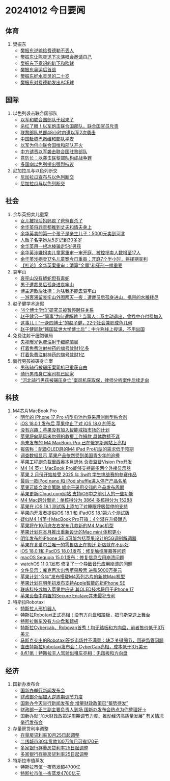 # 20241012 今日要闻

## 体育
1. 樊振东
	- [樊振东说输给费德勒不丢人](https://www.google.com/search?q=%E6%A8%8A%E6%8C%AF%E4%B8%9C%E8%AF%B4%E8%BE%93%E7%BB%99%E8%B4%B9%E5%BE%B7%E5%8B%92%E4%B8%8D%E4%B8%A2%E4%BA%BA)
	- [樊振东让陈奕迅下次演唱会邀请自己](https://www.google.com/search?q=%E6%A8%8A%E6%8C%AF%E4%B8%9C%E8%AE%A9%E9%99%88%E5%A5%95%E8%BF%85%E4%B8%8B%E6%AC%A1%E6%BC%94%E5%94%B1%E4%BC%9A%E9%82%80%E8%AF%B7%E8%87%AA%E5%B7%B1)
	- [樊振东下意识的趴下和吹球](https://www.google.com/search?q=%E6%A8%8A%E6%8C%AF%E4%B8%9C%E4%B8%8B%E6%84%8F%E8%AF%86%E7%9A%84%E8%B6%B4%E4%B8%8B%E5%92%8C%E5%90%B9%E7%90%83)
	- [樊振东奥运后首战](https://www.google.com/search?q=%E6%A8%8A%E6%8C%AF%E4%B8%9C%E5%A5%A5%E8%BF%90%E5%90%8E%E9%A6%96%E6%88%98)
	- [樊振东好水灵灵的二十岁](https://www.google.com/search?q=%E6%A8%8A%E6%8C%AF%E4%B8%9C%E5%A5%BD%E6%B0%B4%E7%81%B5%E7%81%B5%E7%9A%84%E4%BA%8C%E5%8D%81%E5%B2%81)
	- [樊振东对费德勒发出ACE球](https://www.google.com/search?q=%E6%A8%8A%E6%8C%AF%E4%B8%9C%E5%AF%B9%E8%B4%B9%E5%BE%B7%E5%8B%92%E5%8F%91%E5%87%BAACE%E7%90%83)
## 国际
1. 以色列袭击联合国部队
	- [以军和联合国部队干起来了](https://www.google.com/search?q=%E4%BB%A5%E5%86%9B%E5%92%8C%E8%81%94%E5%90%88%E5%9B%BD%E9%83%A8%E9%98%9F%E5%B9%B2%E8%B5%B7%E6%9D%A5%E4%BA%86)
	- [杀红了眼！以军炮击联合国部队，联合国官员斥责](https://www.google.com/search?q=%E6%9D%80%E7%BA%A2%E4%BA%86%E7%9C%BC%EF%BC%81%E4%BB%A5%E5%86%9B%E7%82%AE%E5%87%BB%E8%81%94%E5%90%88%E5%9B%BD%E9%83%A8%E9%98%9F%EF%BC%8C%E8%81%94%E5%90%88%E5%9B%BD%E5%AE%98%E5%91%98%E6%96%A5%E8%B4%A3)
	- [联黎部队总部48小时内遭以军2次袭击](https://www.google.com/search?q=%E8%81%94%E9%BB%8E%E9%83%A8%E9%98%9F%E6%80%BB%E9%83%A848%E5%B0%8F%E6%97%B6%E5%86%85%E9%81%AD%E4%BB%A5%E5%86%9B2%E6%AC%A1%E8%A2%AD%E5%87%BB)
	- [中国赴黎巴嫩维和部队平安](https://www.google.com/search?q=%E4%B8%AD%E5%9B%BD%E8%B5%B4%E9%BB%8E%E5%B7%B4%E5%AB%A9%E7%BB%B4%E5%92%8C%E9%83%A8%E9%98%9F%E5%B9%B3%E5%AE%89)
	- [以军为何向联合国维和部队开火](https://www.google.com/search?q=%E4%BB%A5%E5%86%9B%E4%B8%BA%E4%BD%95%E5%90%91%E8%81%94%E5%90%88%E5%9B%BD%E7%BB%B4%E5%92%8C%E9%83%A8%E9%98%9F%E5%BC%80%E7%81%AB)
	- [中方谴责以军袭击联合国驻黎部队](https://www.google.com/search?q=%E4%B8%AD%E6%96%B9%E8%B0%B4%E8%B4%A3%E4%BB%A5%E5%86%9B%E8%A2%AD%E5%87%BB%E8%81%94%E5%90%88%E5%9B%BD%E9%A9%BB%E9%BB%8E%E9%83%A8%E9%98%9F)
	- [意防长：以袭击联黎部队构成战争罪](https://www.google.com/search?q=%E6%84%8F%E9%98%B2%E9%95%BF%EF%BC%9A%E4%BB%A5%E8%A2%AD%E5%87%BB%E8%81%94%E9%BB%8E%E9%83%A8%E9%98%9F%E6%9E%84%E6%88%90%E6%88%98%E4%BA%89%E7%BD%AA)
	- [多国向以色列提出强烈抗议](https://www.google.com/search?q=%E5%A4%9A%E5%9B%BD%E5%90%91%E4%BB%A5%E8%89%B2%E5%88%97%E6%8F%90%E5%87%BA%E5%BC%BA%E7%83%88%E6%8A%97%E8%AE%AE)
1. 尼加拉瓜与以色列断交
	- [尼加拉瓜宣布与以色列断交](https://www.google.com/search?q=%E5%B0%BC%E5%8A%A0%E6%8B%89%E7%93%9C%E5%AE%A3%E5%B8%83%E4%B8%8E%E4%BB%A5%E8%89%B2%E5%88%97%E6%96%AD%E4%BA%A4)
	- [尼加拉瓜与以色列断交](https://www.google.com/search?q=%E5%B0%BC%E5%8A%A0%E6%8B%89%E7%93%9C%E4%B8%8E%E4%BB%A5%E8%89%B2%E5%88%97%E6%96%AD%E4%BA%A4)
## 社会
1. 余华英拐卖儿童案
	- [女儿被拐后妈妈疯了爸爸自杀了](https://www.google.com/search?q=%E5%A5%B3%E5%84%BF%E8%A2%AB%E6%8B%90%E5%90%8E%E5%A6%88%E5%A6%88%E7%96%AF%E4%BA%86%E7%88%B8%E7%88%B8%E8%87%AA%E6%9D%80%E4%BA%86)
	- [余华英将罪责都推到丈夫和情夫身上](https://www.google.com/search?q=%E4%BD%99%E5%8D%8E%E8%8B%B1%E5%B0%86%E7%BD%AA%E8%B4%A3%E9%83%BD%E6%8E%A8%E5%88%B0%E4%B8%88%E5%A4%AB%E5%92%8C%E6%83%85%E5%A4%AB%E8%BA%AB%E4%B8%8A)
	- [余华英卖的第一个孩子是亲生儿子：5000元卖到河北](https://www.google.com/search?q=%E4%BD%99%E5%8D%8E%E8%8B%B1%E5%8D%96%E7%9A%84%E7%AC%AC%E4%B8%80%E4%B8%AA%E5%AD%A9%E5%AD%90%E6%98%AF%E4%BA%B2%E7%94%9F%E5%84%BF%E5%AD%90%EF%BC%9A5000%E5%85%83%E5%8D%96%E5%88%B0%E6%B2%B3%E5%8C%97)
	- [人贩子名字她从5岁记到30多岁](https://www.google.com/search?q=%E4%BA%BA%E8%B4%A9%E5%AD%90%E5%90%8D%E5%AD%97%E5%A5%B9%E4%BB%8E5%E5%B2%81%E8%AE%B0%E5%88%B030%E5%A4%9A%E5%B2%81)
	- [余华英用一根冰棒骗走5岁男孩](https://www.google.com/search?q=%E4%BD%99%E5%8D%8E%E8%8B%B1%E7%94%A8%E4%B8%80%E6%A0%B9%E5%86%B0%E6%A3%92%E9%AA%97%E8%B5%B05%E5%B2%81%E7%94%B7%E5%AD%A9)
	- [余华英涉嫌拐卖儿童案重审一审开庭，被控拐卖人数增至17人](https://www.google.com/search?q=%E4%BD%99%E5%8D%8E%E8%8B%B1%E6%B6%89%E5%AB%8C%E6%8B%90%E5%8D%96%E5%84%BF%E7%AB%A5%E6%A1%88%E9%87%8D%E5%AE%A1%E4%B8%80%E5%AE%A1%E5%BC%80%E5%BA%AD%EF%BC%8C%E8%A2%AB%E6%8E%A7%E6%8B%90%E5%8D%96%E4%BA%BA%E6%95%B0%E5%A2%9E%E8%87%B317%E4%BA%BA)
	- [余华英涉拐卖17名儿童案今日重审：开庭7个半小时，将择期宣判](https://www.google.com/search?q=%E4%BD%99%E5%8D%8E%E8%8B%B1%E6%B6%89%E6%8B%90%E5%8D%9617%E5%90%8D%E5%84%BF%E7%AB%A5%E6%A1%88%E4%BB%8A%E6%97%A5%E9%87%8D%E5%AE%A1%EF%BC%9A%E5%BC%80%E5%BA%AD7%E4%B8%AA%E5%8D%8A%E5%B0%8F%E6%97%B6%EF%BC%8C%E5%B0%86%E6%8B%A9%E6%9C%9F%E5%AE%A3%E5%88%A4)
	- [【社论】余华英案重审：清算“余罪”和死刑一样重要](https://www.google.com/search?q=%E3%80%90%E7%A4%BE%E8%AE%BA%E3%80%91%E4%BD%99%E5%8D%8E%E8%8B%B1%E6%A1%88%E9%87%8D%E5%AE%A1%EF%BC%9A%E6%B8%85%E7%AE%97%E2%80%9C%E4%BD%99%E7%BD%AA%E2%80%9D%E5%92%8C%E6%AD%BB%E5%88%91%E4%B8%80%E6%A0%B7%E9%87%8D%E8%A6%81)
1. 哀牢山
	- [哀牢山没有蟒蛇但有毒蛇](https://www.google.com/search?q=%E5%93%80%E7%89%A2%E5%B1%B1%E6%B2%A1%E6%9C%89%E8%9F%92%E8%9B%87%E4%BD%86%E6%9C%89%E6%AF%92%E8%9B%87)
	- [男子遭裁员后孤身进哀牢山](https://www.google.com/search?q=%E7%94%B7%E5%AD%90%E9%81%AD%E8%A3%81%E5%91%98%E5%90%8E%E5%AD%A4%E8%BA%AB%E8%BF%9B%E5%93%80%E7%89%A2%E5%B1%B1)
	- [博主道歉后吐槽：为啥我不能去哀牢山](https://www.google.com/search?q=%E5%8D%9A%E4%B8%BB%E9%81%93%E6%AD%89%E5%90%8E%E5%90%90%E6%A7%BD%EF%BC%9A%E4%B8%BA%E5%95%A5%E6%88%91%E4%B8%8D%E8%83%BD%E5%8E%BB%E5%93%80%E7%89%A2%E5%B1%B1)
	- [一游客滞留哀牢山外围两天一夜：遭裁员后孤身进山，携带的水粮耗尽](https://www.google.com/search?q=%E4%B8%80%E6%B8%B8%E5%AE%A2%E6%BB%9E%E7%95%99%E5%93%80%E7%89%A2%E5%B1%B1%E5%A4%96%E5%9B%B4%E4%B8%A4%E5%A4%A9%E4%B8%80%E5%A4%9C%EF%BC%9A%E9%81%AD%E8%A3%81%E5%91%98%E5%90%8E%E5%AD%A4%E8%BA%AB%E8%BF%9B%E5%B1%B1%EF%BC%8C%E6%90%BA%E5%B8%A6%E7%9A%84%E6%B0%B4%E7%B2%AE%E8%80%97%E5%B0%BD)
1. 赵子健学术造假
	- [“4个博士学位”研究员被暂停聘任关系](https://www.google.com/search?q=%E2%80%9C4%E4%B8%AA%E5%8D%9A%E5%A3%AB%E5%AD%A6%E4%BD%8D%E2%80%9D%E7%A0%94%E7%A9%B6%E5%91%98%E8%A2%AB%E6%9A%82%E5%81%9C%E8%81%98%E4%BB%BB%E5%85%B3%E7%B3%BB)
	- [赵子健另一“同事”为何遭解聘？当事人：系主动退出，曾找中介付费加入](https://www.google.com/search?q=%E8%B5%B5%E5%AD%90%E5%81%A5%E5%8F%A6%E4%B8%80%E2%80%9C%E5%90%8C%E4%BA%8B%E2%80%9D%E4%B8%BA%E4%BD%95%E9%81%AD%E8%A7%A3%E8%81%98%EF%BC%9F%E5%BD%93%E4%BA%8B%E4%BA%BA%EF%BC%9A%E7%B3%BB%E4%B8%BB%E5%8A%A8%E9%80%80%E5%87%BA%EF%BC%8C%E6%9B%BE%E6%89%BE%E4%B8%AD%E4%BB%8B%E4%BB%98%E8%B4%B9%E5%8A%A0%E5%85%A5)
	- [这事儿丨“一身四博士”的赵子健，22个社会兼职成色几何](https://www.google.com/search?q=%E8%BF%99%E4%BA%8B%E5%84%BF%E4%B8%A8%E2%80%9C%E4%B8%80%E8%BA%AB%E5%9B%9B%E5%8D%9A%E5%A3%AB%E2%80%9D%E7%9A%84%E8%B5%B5%E5%AD%90%E5%81%A5%EF%BC%8C22%E4%B8%AA%E7%A4%BE%E4%BC%9A%E5%85%BC%E8%81%8C%E6%88%90%E8%89%B2%E5%87%A0%E4%BD%95)
	- [赵子健同款“韩国延世大学博士后”：中介称线上授课、不用出国](https://www.google.com/search?q=%E8%B5%B5%E5%AD%90%E5%81%A5%E5%90%8C%E6%AC%BE%E2%80%9C%E9%9F%A9%E5%9B%BD%E5%BB%B6%E4%B8%96%E5%A4%A7%E5%AD%A6%E5%8D%9A%E5%A3%AB%E5%90%8E%E2%80%9D%EF%BC%9A%E4%B8%AD%E4%BB%8B%E7%A7%B0%E7%BA%BF%E4%B8%8A%E6%8E%88%E8%AF%BE%E3%80%81%E4%B8%8D%E7%94%A8%E5%87%BA%E5%9B%BD)
1. 免费注射干细胞骗局
	- [央视曝光免费注射干细胞骗局](https://www.google.com/search?q=%E5%A4%AE%E8%A7%86%E6%9B%9D%E5%85%89%E5%85%8D%E8%B4%B9%E6%B3%A8%E5%B0%84%E5%B9%B2%E7%BB%86%E8%83%9E%E9%AA%97%E5%B1%80)
	- [打着免费注射神药的旗号敛财1亿多](https://www.google.com/search?q=%E6%89%93%E7%9D%80%E5%85%8D%E8%B4%B9%E6%B3%A8%E5%B0%84%E7%A5%9E%E8%8D%AF%E7%9A%84%E6%97%97%E5%8F%B7%E6%95%9B%E8%B4%A21%E4%BA%BF%E5%A4%9A)
	- [打着免费注射神药的旗号敛财1亿](https://www.google.com/search?q=%E6%89%93%E7%9D%80%E5%85%8D%E8%B4%B9%E6%B3%A8%E5%B0%84%E7%A5%9E%E8%8D%AF%E7%9A%84%E6%97%97%E5%8F%B7%E6%95%9B%E8%B4%A21%E4%BA%BF)
1. 骑行男孩被碾身亡案
	- [男孩骑行被碾压案司机已重获自由](https://www.google.com/search?q=%E7%94%B7%E5%AD%A9%E9%AA%91%E8%A1%8C%E8%A2%AB%E7%A2%BE%E5%8E%8B%E6%A1%88%E5%8F%B8%E6%9C%BA%E5%B7%B2%E9%87%8D%E8%8E%B7%E8%87%AA%E7%94%B1)
	- [骑行男孩身亡案司机已回家](https://www.google.com/search?q=%E9%AA%91%E8%A1%8C%E7%94%B7%E5%AD%A9%E8%BA%AB%E4%BA%A1%E6%A1%88%E5%8F%B8%E6%9C%BA%E5%B7%B2%E5%9B%9E%E5%AE%B6)
	- [“河北骑行男孩被碾压身亡”案司机获取保，律师分析案件后续走向](https://www.google.com/search?q=%E2%80%9C%E6%B2%B3%E5%8C%97%E9%AA%91%E8%A1%8C%E7%94%B7%E5%AD%A9%E8%A2%AB%E7%A2%BE%E5%8E%8B%E8%BA%AB%E4%BA%A1%E2%80%9D%E6%A1%88%E5%8F%B8%E6%9C%BA%E8%8E%B7%E5%8F%96%E4%BF%9D%EF%BC%8C%E5%BE%8B%E5%B8%88%E5%88%86%E6%9E%90%E6%A1%88%E4%BB%B6%E5%90%8E%E7%BB%AD%E8%B5%B0%E5%90%91)
## 科技
1. M4芯片MacBook Pro
	- [明年的 iPhone 17 Pro 机型电池也将采用创新型粘合剂](https://www.google.com/search?q=%E6%98%8E%E5%B9%B4%E7%9A%84%20iPhone%2017%20Pro%20%E6%9C%BA%E5%9E%8B%E7%94%B5%E6%B1%A0%E4%B9%9F%E5%B0%86%E9%87%87%E7%94%A8%E5%88%9B%E6%96%B0%E5%9E%8B%E7%B2%98%E5%90%88%E5%89%82)
	- [iOS 18.0.1 发布后 苹果停止了对 iOS 18.0 的签名](https://www.google.com/search?q=iOS%2018.0.1%20%E5%8F%91%E5%B8%83%E5%90%8E%20%E8%8B%B9%E6%9E%9C%E5%81%9C%E6%AD%A2%E4%BA%86%E5%AF%B9%20iOS%2018.0%20%E7%9A%84%E7%AD%BE%E5%90%8D)
	- [没有兴趣：苹果没有加入智能戒指市场的计划](https://www.google.com/search?q=%E6%B2%A1%E6%9C%89%E5%85%B4%E8%B6%A3%EF%BC%9A%E8%8B%B9%E6%9E%9C%E6%B2%A1%E6%9C%89%E5%8A%A0%E5%85%A5%E6%99%BA%E8%83%BD%E6%88%92%E6%8C%87%E5%B8%82%E5%9C%BA%E7%9A%84%E8%AE%A1%E5%88%92)
	- [苹果将向飓风米尔顿的救援工作捐款 具体数额不详](https://www.google.com/search?q=%E8%8B%B9%E6%9E%9C%E5%B0%86%E5%90%91%E9%A3%93%E9%A3%8E%E7%B1%B3%E5%B0%94%E9%A1%BF%E7%9A%84%E6%95%91%E6%8F%B4%E5%B7%A5%E4%BD%9C%E6%8D%90%E6%AC%BE%20%E5%85%B7%E4%BD%93%E6%95%B0%E9%A2%9D%E4%B8%8D%E8%AF%A6)
	- [尚未发布的 M4 MacBook Pro 已在俄罗斯网站上亮相](https://www.google.com/search?q=%E5%B0%9A%E6%9C%AA%E5%8F%91%E5%B8%83%E7%9A%84%20M4%20MacBook%20Pro%20%E5%B7%B2%E5%9C%A8%E4%BF%84%E7%BD%97%E6%96%AF%E7%BD%91%E7%AB%99%E4%B8%8A%E4%BA%AE%E7%9B%B8)
	- [报告称：配备OLED屏的M4 iPad Pro机型的需求低于预期](https://www.google.com/search?q=%E6%8A%A5%E5%91%8A%E7%A7%B0%EF%BC%9A%E9%85%8D%E5%A4%87OLED%E5%B1%8F%E7%9A%84M4%20iPad%20Pro%E6%9C%BA%E5%9E%8B%E7%9A%84%E9%9C%80%E6%B1%82%E4%BD%8E%E4%BA%8E%E9%A2%84%E6%9C%9F)
	- [调查数据显示 苹果产品依然受到美国青少年的追捧](https://www.google.com/search?q=%E8%B0%83%E6%9F%A5%E6%95%B0%E6%8D%AE%E6%98%BE%E7%A4%BA%20%E8%8B%B9%E6%9E%9C%E4%BA%A7%E5%93%81%E4%BE%9D%E7%84%B6%E5%8F%97%E5%88%B0%E7%BE%8E%E5%9B%BD%E9%9D%92%E5%B0%91%E5%B9%B4%E7%9A%84%E8%BF%BD%E6%8D%A7)
	- [苹果工程副总裁里西奥本月退休 负责监督Vision Pro开发](https://www.google.com/search?q=%E8%8B%B9%E6%9E%9C%E5%B7%A5%E7%A8%8B%E5%89%AF%E6%80%BB%E8%A3%81%E9%87%8C%E8%A5%BF%E5%A5%A5%E6%9C%AC%E6%9C%88%E9%80%80%E4%BC%91%20%E8%B4%9F%E8%B4%A3%E7%9B%91%E7%9D%A3Vision%20Pro%E5%BC%80%E5%8F%91)
	- [M4 14 英寸 MacBook Pro能够支持最多两个外接显示器](https://www.google.com/search?q=M4%2014%20%E8%8B%B1%E5%AF%B8%20MacBook%20Pro%E8%83%BD%E5%A4%9F%E6%94%AF%E6%8C%81%E6%9C%80%E5%A4%9A%E4%B8%A4%E4%B8%AA%E5%A4%96%E6%8E%A5%E6%98%BE%E7%A4%BA%E5%99%A8)
	- [苹果 2 月份开始接受 2025 年 Swift 学生挑战赛的参赛作品](https://www.google.com/search?q=%E8%8B%B9%E6%9E%9C%202%20%E6%9C%88%E4%BB%BD%E5%BC%80%E5%A7%8B%E6%8E%A5%E5%8F%97%202025%20%E5%B9%B4%20Swift%20%E5%AD%A6%E7%94%9F%E6%8C%91%E6%88%98%E8%B5%9B%E7%9A%84%E5%8F%82%E8%B5%9B%E4%BD%9C%E5%93%81)
	- [最后一款iPod nano 和 iPod shuffle进入停产产品名单](https://www.google.com/search?q=%E6%9C%80%E5%90%8E%E4%B8%80%E6%AC%BEiPod%20nano%20%E5%92%8C%20iPod%20shuffle%E8%BF%9B%E5%85%A5%E5%81%9C%E4%BA%A7%E4%BA%A7%E5%93%81%E5%90%8D%E5%8D%95)
	- [苹果可能会改变策略 倾向于采用交错的产品发布周期](https://www.google.com/search?q=%E8%8B%B9%E6%9E%9C%E5%8F%AF%E8%83%BD%E4%BC%9A%E6%94%B9%E5%8F%98%E7%AD%96%E7%95%A5%20%E5%80%BE%E5%90%91%E4%BA%8E%E9%87%87%E7%94%A8%E4%BA%A4%E9%94%99%E7%9A%84%E4%BA%A7%E5%93%81%E5%8F%91%E5%B8%83%E5%91%A8%E6%9C%9F)
	- [苹果更新iCloud.com网站 支持iOS中之前引入的一些功能](https://www.google.com/search?q=%E8%8B%B9%E6%9E%9C%E6%9B%B4%E6%96%B0iCloud.com%E7%BD%91%E7%AB%99%20%E6%94%AF%E6%8C%81iOS%E4%B8%AD%E4%B9%8B%E5%89%8D%E5%BC%95%E5%85%A5%E7%9A%84%E4%B8%80%E4%BA%9B%E5%8A%9F%E8%83%BD)
	- [M4 Mac跑分曝光：单核得分为 3864 多核得分为 15288](https://www.google.com/search?q=M4%20Mac%E8%B7%91%E5%88%86%E6%9B%9D%E5%85%89%EF%BC%9A%E5%8D%95%E6%A0%B8%E5%BE%97%E5%88%86%E4%B8%BA%203864%20%E5%A4%9A%E6%A0%B8%E5%BE%97%E5%88%86%E4%B8%BA%2015288)
	- [苹果在 iOS 18.1 测试版上添加了对睡眠呼吸暂停的支持](https://www.google.com/search?q=%E8%8B%B9%E6%9E%9C%E5%9C%A8%20iOS%2018.1%20%E6%B5%8B%E8%AF%95%E7%89%88%E4%B8%8A%E6%B7%BB%E5%8A%A0%E4%BA%86%E5%AF%B9%E7%9D%A1%E7%9C%A0%E5%91%BC%E5%90%B8%E6%9A%82%E5%81%9C%E7%9A%84%E6%94%AF%E6%8C%81)
	- [苹果向开发者提供iOS 18.1 和 iPadOS 18.1第六个测试版](https://www.google.com/search?q=%E8%8B%B9%E6%9E%9C%E5%90%91%E5%BC%80%E5%8F%91%E8%80%85%E6%8F%90%E4%BE%9BiOS%2018.1%20%E5%92%8C%20iPadOS%2018.1%E7%AC%AC%E5%85%AD%E4%B8%AA%E6%B5%8B%E8%AF%95%E7%89%88)
	- [疑似M4 14英寸MacBook Pro开箱：4个潜在升级曝光](https://www.google.com/search?q=%E7%96%91%E4%BC%BCM4%2014%E8%8B%B1%E5%AF%B8MacBook%20Pro%E5%BC%80%E7%AE%B1%EF%BC%9A4%E4%B8%AA%E6%BD%9C%E5%9C%A8%E5%8D%87%E7%BA%A7%E6%9B%9D%E5%85%89)
	- [苹果将在10月底左右发布几款新的M4 Mac机型](https://www.google.com/search?q=%E8%8B%B9%E6%9E%9C%E5%B0%86%E5%9C%A810%E6%9C%88%E5%BA%95%E5%B7%A6%E5%8F%B3%E5%8F%91%E5%B8%83%E5%87%A0%E6%AC%BE%E6%96%B0%E7%9A%84M4%20Mac%E6%9C%BA%E5%9E%8B)
	- [苹果计划在本月推出重新设计的Mac mini 体积更小](https://www.google.com/search?q=%E8%8B%B9%E6%9E%9C%E8%AE%A1%E5%88%92%E5%9C%A8%E6%9C%AC%E6%9C%88%E6%8E%A8%E5%87%BA%E9%87%8D%E6%96%B0%E8%AE%BE%E8%AE%A1%E7%9A%84Mac%20mini%20%E4%BD%93%E7%A7%AF%E6%9B%B4%E5%B0%8F)
	- [明年发布的iPhone SE 4可能包括苹果设计的5G调制解调器](https://www.google.com/search?q=%E6%98%8E%E5%B9%B4%E5%8F%91%E5%B8%83%E7%9A%84iPhone%20SE%204%E5%8F%AF%E8%83%BD%E5%8C%85%E6%8B%AC%E8%8B%B9%E6%9E%9C%E8%AE%BE%E8%AE%A1%E7%9A%845G%E8%B0%83%E5%88%B6%E8%A7%A3%E8%B0%83%E5%99%A8)
	- [苹果在北爱尔兰唯一的零售店正在搬迁 新店就在不远处](https://www.google.com/search?q=%E8%8B%B9%E6%9E%9C%E5%9C%A8%E5%8C%97%E7%88%B1%E5%B0%94%E5%85%B0%E5%94%AF%E4%B8%80%E7%9A%84%E9%9B%B6%E5%94%AE%E5%BA%97%E6%AD%A3%E5%9C%A8%E6%90%AC%E8%BF%81%20%E6%96%B0%E5%BA%97%E5%B0%B1%E5%9C%A8%E4%B8%8D%E8%BF%9C%E5%A4%84)
	- [iOS 18.0.1和iPadOS 18.0.1发布：修复触控屏幕等问题](https://www.google.com/search?q=iOS%2018.0.1%E5%92%8CiPadOS%2018.0.1%E5%8F%91%E5%B8%83%EF%BC%9A%E4%BF%AE%E5%A4%8D%E8%A7%A6%E6%8E%A7%E5%B1%8F%E5%B9%95%E7%AD%89%E9%97%AE%E9%A2%98)
	- [macOS Sequoia 15.0.1发布：修复信息应用崩溃问题](https://www.google.com/search?q=macOS%20Sequoia%2015.0.1%E5%8F%91%E5%B8%83%EF%BC%9A%E4%BF%AE%E5%A4%8D%E4%BF%A1%E6%81%AF%E5%BA%94%E7%94%A8%E5%B4%A9%E6%BA%83%E9%97%AE%E9%A2%98)
	- [watchOS 11.0.1发布 修复了一个导致音乐应用崩溃的问题](https://www.google.com/search?q=watchOS%2011.0.1%E5%8F%91%E5%B8%83%20%E4%BF%AE%E5%A4%8D%E4%BA%86%E4%B8%80%E4%B8%AA%E5%AF%BC%E8%87%B4%E9%9F%B3%E4%B9%90%E5%BA%94%E7%94%A8%E5%B4%A9%E6%BA%83%E7%9A%84%E9%97%AE%E9%A2%98)
	- [文件显示：库克再次出售苹果股票 进账5000万美元](https://www.google.com/search?q=%E6%96%87%E4%BB%B6%E6%98%BE%E7%A4%BA%EF%BC%9A%E5%BA%93%E5%85%8B%E5%86%8D%E6%AC%A1%E5%87%BA%E5%94%AE%E8%8B%B9%E6%9E%9C%E8%82%A1%E7%A5%A8%20%E8%BF%9B%E8%B4%A65000%E4%B8%87%E7%BE%8E%E5%85%83)
	- [苹果计划“今年”发布搭载M4系列芯片的新款Mac机型](https://www.google.com/search?q=%E8%8B%B9%E6%9E%9C%E8%AE%A1%E5%88%92%E2%80%9C%E4%BB%8A%E5%B9%B4%E2%80%9D%E5%8F%91%E5%B8%83%E6%90%AD%E8%BD%BDM4%E7%B3%BB%E5%88%97%E8%8A%AF%E7%89%87%E7%9A%84%E6%96%B0%E6%AC%BEMac%E6%9C%BA%E5%9E%8B)
	- [苹果计划在明年初发布支持Apple智能的新iPhone SE](https://www.google.com/search?q=%E8%8B%B9%E6%9E%9C%E8%AE%A1%E5%88%92%E5%9C%A8%E6%98%8E%E5%B9%B4%E5%88%9D%E5%8F%91%E5%B8%83%E6%94%AF%E6%8C%81Apple%E6%99%BA%E8%83%BD%E7%9A%84%E6%96%B0iPhone%20SE)
	- [联咏科技或加入苹果供应链 其OLED技术将用于iPhone 17](https://www.google.com/search?q=%E8%81%94%E5%92%8F%E7%A7%91%E6%8A%80%E6%88%96%E5%8A%A0%E5%85%A5%E8%8B%B9%E6%9E%9C%E4%BE%9B%E5%BA%94%E9%93%BE%20%E5%85%B6OLED%E6%8A%80%E6%9C%AF%E5%B0%86%E7%94%A8%E4%BA%8EiPhone%2017)
	- [苹果设备中内置的Secure Enclave并未侵犯专利](https://www.google.com/search?q=%E8%8B%B9%E6%9E%9C%E8%AE%BE%E5%A4%87%E4%B8%AD%E5%86%85%E7%BD%AE%E7%9A%84Secure%20Enclave%E5%B9%B6%E6%9C%AA%E4%BE%B5%E7%8A%AF%E4%B8%93%E5%88%A9)
1. 特斯拉Robotaxi
	- [特斯拉人形机器人](https://www.google.com/search?q=%E7%89%B9%E6%96%AF%E6%8B%89%E4%BA%BA%E5%BD%A2%E6%9C%BA%E5%99%A8%E4%BA%BA)
	- [特斯拉Robotaxi正式亮相！没有方向盘和踏板，把马斯克送上舞台](https://www.google.com/search?q=%E7%89%B9%E6%96%AF%E6%8B%89Robotaxi%E6%AD%A3%E5%BC%8F%E4%BA%AE%E7%9B%B8%EF%BC%81%E6%B2%A1%E6%9C%89%E6%96%B9%E5%90%91%E7%9B%98%E5%92%8C%E8%B8%8F%E6%9D%BF%EF%BC%8C%E6%8A%8A%E9%A9%AC%E6%96%AF%E5%85%8B%E9%80%81%E4%B8%8A%E8%88%9E%E5%8F%B0)
	- [特斯拉新车没有方向盘和踏板](https://www.google.com/search?q=%E7%89%B9%E6%96%AF%E6%8B%89%E6%96%B0%E8%BD%A6%E6%B2%A1%E6%9C%89%E6%96%B9%E5%90%91%E7%9B%98%E5%92%8C%E8%B8%8F%E6%9D%BF)
	- [特斯拉Cybercab、Robovan首秀！均无踏板和方向盘，前者售价低于3万美元](https://www.google.com/search?q=%E7%89%B9%E6%96%AF%E6%8B%89Cybercab%E3%80%81Robovan%E9%A6%96%E7%A7%80%EF%BC%81%E5%9D%87%E6%97%A0%E8%B8%8F%E6%9D%BF%E5%92%8C%E6%96%B9%E5%90%91%E7%9B%98%EF%BC%8C%E5%89%8D%E8%80%85%E5%94%AE%E4%BB%B7%E4%BD%8E%E4%BA%8E3%E4%B8%87%E7%BE%8E%E5%85%83)
	- [马斯克交出的Robotaxi答卷市场并不满意：缺乏关键细节，回避监管问题](https://www.google.com/search?q=%E9%A9%AC%E6%96%AF%E5%85%8B%E4%BA%A4%E5%87%BA%E7%9A%84Robotaxi%E7%AD%94%E5%8D%B7%E5%B8%82%E5%9C%BA%E5%B9%B6%E4%B8%8D%E6%BB%A1%E6%84%8F%EF%BC%9A%E7%BC%BA%E4%B9%8F%E5%85%B3%E9%94%AE%E7%BB%86%E8%8A%82%EF%BC%8C%E5%9B%9E%E9%81%BF%E7%9B%91%E7%AE%A1%E9%97%AE%E9%A2%98)
	- [直击特斯拉Robotaxi发布会：CyberCab亮相，成本低于3万美元](https://www.google.com/search?q=%E7%9B%B4%E5%87%BB%E7%89%B9%E6%96%AF%E6%8B%89Robotaxi%E5%8F%91%E5%B8%83%E4%BC%9A%EF%BC%9ACyberCab%E4%BA%AE%E7%9B%B8%EF%BC%8C%E6%88%90%E6%9C%AC%E4%BD%8E%E4%BA%8E3%E4%B8%87%E7%BE%8E%E5%85%83)
	- [8点1氪｜特斯拉无人驾驶出租车亮相：无踏板和方向盘](https://www.google.com/search?q=8%E7%82%B91%E6%B0%AA%EF%BD%9C%E7%89%B9%E6%96%AF%E6%8B%89%E6%97%A0%E4%BA%BA%E9%A9%BE%E9%A9%B6%E5%87%BA%E7%A7%9F%E8%BD%A6%E4%BA%AE%E7%9B%B8%EF%BC%9A%E6%97%A0%E8%B8%8F%E6%9D%BF%E5%92%8C%E6%96%B9%E5%90%91%E7%9B%98)
## 经济
1. 国新办发布会
	- [国新办举行新闻发布会](https://www.google.com/search?q=%E5%9B%BD%E6%96%B0%E5%8A%9E%E4%B8%BE%E8%A1%8C%E6%96%B0%E9%97%BB%E5%8F%91%E5%B8%83%E4%BC%9A)
	- [财政部介绍加大逆周期调节力度](https://www.google.com/search?q=%E8%B4%A2%E6%94%BF%E9%83%A8%E4%BB%8B%E7%BB%8D%E5%8A%A0%E5%A4%A7%E9%80%86%E5%91%A8%E6%9C%9F%E8%B0%83%E8%8A%82%E5%8A%9B%E5%BA%A6)
	- [国新办今天举行新闻发布会 增量财政政策已“蓄势待发”](https://www.google.com/search?q=%E5%9B%BD%E6%96%B0%E5%8A%9E%E4%BB%8A%E5%A4%A9%E4%B8%BE%E8%A1%8C%E6%96%B0%E9%97%BB%E5%8F%91%E5%B8%83%E4%BC%9A%20%E5%A2%9E%E9%87%8F%E8%B4%A2%E6%94%BF%E6%94%BF%E7%AD%96%E5%B7%B2%E2%80%9C%E8%93%84%E5%8A%BF%E5%BE%85%E5%8F%91%E2%80%9D)
	- [财政部一正三副主要负责人到场 国新办发布会热点为你整理好→](https://www.google.com/search?q=%E8%B4%A2%E6%94%BF%E9%83%A8%E4%B8%80%E6%AD%A3%E4%B8%89%E5%89%AF%E4%B8%BB%E8%A6%81%E8%B4%9F%E8%B4%A3%E4%BA%BA%E5%88%B0%E5%9C%BA%20%E5%9B%BD%E6%96%B0%E5%8A%9E%E5%8F%91%E5%B8%83%E4%BC%9A%E7%83%AD%E7%82%B9%E4%B8%BA%E4%BD%A0%E6%95%B4%E7%90%86%E5%A5%BD%E2%86%92)
	- [国新办就“加大财政政策逆周期调节力度、推动经济高质量发展” 有关情况举行发布会](https://www.google.com/search?q=%E5%9B%BD%E6%96%B0%E5%8A%9E%E5%B0%B1%E2%80%9C%E5%8A%A0%E5%A4%A7%E8%B4%A2%E6%94%BF%E6%94%BF%E7%AD%96%E9%80%86%E5%91%A8%E6%9C%9F%E8%B0%83%E8%8A%82%E5%8A%9B%E5%BA%A6%E3%80%81%E6%8E%A8%E5%8A%A8%E7%BB%8F%E6%B5%8E%E9%AB%98%E8%B4%A8%E9%87%8F%E5%8F%91%E5%B1%95%E2%80%9D%20%E6%9C%89%E5%85%B3%E6%83%85%E5%86%B5%E4%B8%BE%E8%A1%8C%E5%8F%91%E5%B8%83%E4%BC%9A)
1. 存量房贷利率调整
	- [存量房贷利率10月25日起调整](https://www.google.com/search?q=%E5%AD%98%E9%87%8F%E6%88%BF%E8%B4%B7%E5%88%A9%E7%8E%8710%E6%9C%8825%E6%97%A5%E8%B5%B7%E8%B0%83%E6%95%B4)
	- [二线城市30年贷款100万每月可省170元](https://www.google.com/search?q=%E4%BA%8C%E7%BA%BF%E5%9F%8E%E5%B8%8230%E5%B9%B4%E8%B4%B7%E6%AC%BE100%E4%B8%87%E6%AF%8F%E6%9C%88%E5%8F%AF%E7%9C%81170%E5%85%83)
	- [多家银行存量房贷利率25日起调整](https://www.google.com/search?q=%E5%A4%9A%E5%AE%B6%E9%93%B6%E8%A1%8C%E5%AD%98%E9%87%8F%E6%88%BF%E8%B4%B7%E5%88%A9%E7%8E%8725%E6%97%A5%E8%B5%B7%E8%B0%83%E6%95%B4)
	- [多家银行存量房贷利率25日起调整](https://www.google.com/search?q=%E5%A4%9A%E5%AE%B6%E9%93%B6%E8%A1%8C%E5%AD%98%E9%87%8F%E6%88%BF%E8%B4%B7%E5%88%A9%E7%8E%8725%E6%97%A5%E8%B5%B7%E8%B0%83%E6%95%B4)
1. 特斯拉市值蒸发
	- [特斯拉市值一夜蒸发超4700亿](https://www.google.com/search?q=%E7%89%B9%E6%96%AF%E6%8B%89%E5%B8%82%E5%80%BC%E4%B8%80%E5%A4%9C%E8%92%B8%E5%8F%91%E8%B6%854700%E4%BA%BF)
	- [特斯拉市值一夜蒸发4700亿元](https://www.google.com/search?q=%E7%89%B9%E6%96%AF%E6%8B%89%E5%B8%82%E5%80%BC%E4%B8%80%E5%A4%9C%E8%92%B8%E5%8F%914700%E4%BA%BF%E5%85%83)
